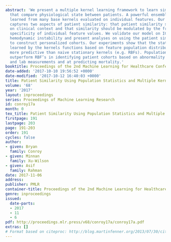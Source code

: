 ```yaml
---
abstract: 'We present a multiple kernel learning framework to learn similarity functions
  that compare physiological state between patients. A powerful ensemble kernel is
  learned from many base kernels evaluated on individual features. Our proposed framework
  captures two aspects of patient similarity: that patient similarity should be dependent
  on clinical context and that similarity should be modulated by the frequency and
  specificity of individual feature values. We validate our model on ICU data to predict
  hemodynamic instability and present analyses on using the patient similarity function
  to construct personalized cohorts. Our experiments show that the statistical properties
  learned by the kernels functions based on feature population distributions are significantly
  more predictive than naive stationary kernels (e.g. RBFs). Population-based kernels
  outperform RBF’s in identifying patient cohorts based on abnormality of their vitals
  and lab measurements and at predicting mortality.'
booktitle: Proceedings of the 2nd Machine Learning for Healthcare Conference
date-added: '2017-10-10 19:56:52 +0000'
date-modified: '2017-10-12 16:40:03 +0000'
title: Patient Similarity Using Population Statistics and Multiple Kernel Learning
volume: '68'
year: '2017'
layout: inproceedings
series: Proceedings of Machine Learning Research
id: conroy17a
month: 0
tex_title: Patient Similarity Using Population Statistics and Multiple Kernel Learning
firstpage: 191
lastpage: 203
page: 191-203
order: 191
cycles: false
author:
- given: Bryan
  family: Conroy
- given: Minnan
  family: Xu-Wilson
- given: Asif
  family: Rahman
date: 2017-11-06
address: 
publisher: PMLR
container-title: Proceedings of the 2nd Machine Learning for Healthcare Conference
genre: inproceedings
issued:
  date-parts:
  - 2017
  - 11
  - 6
pdf: http://proceedings.mlr.press/v68/conroy17a/conroy17a.pdf
extras: []
# Format based on citeproc: http://blog.martinfenner.org/2013/07/30/citeproc-yaml-for-bibliographies/
---
```


